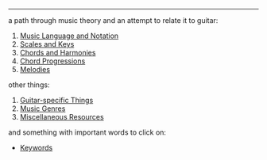 -----

a path through music theory and an attempt to relate it to guitar:
1. [Music Language and Notation](Music%20Language%20and%20Notation.md)
2. [Scales and Keys](contents/Scales/Scales%20and%20Keys.md)
4. [Chords and Harmonies](Chords%20and%20Harmonies.md)
5. [Chord Progressions](Chord%20Progressions.md)
6. [Melodies](Melodies.md)

other things:
1. [Guitar-specific Things](Guitar-specific%20Things.md)
2. [Music Genres](Music%20Genres.md)
3. [Miscellaneous Resources](Miscellaneous%20Resources.md)

and something with important words to click on:
- [Keywords](Keywords.md)